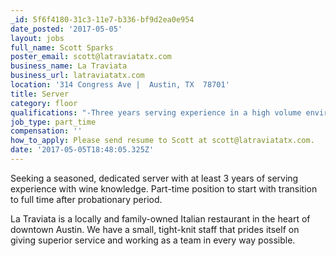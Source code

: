 ```yaml
---
_id: 5f6f4180-31c3-11e7-b336-bf9d2ea0e954
date_posted: '2017-05-05'
layout: jobs
full_name: Scott Sparks
poster_email: scott@latraviatatx.com
business_name: La Traviata
business_url: latraviatatx.com
location: '314 Congress Ave |  Austin, TX  78701'
title: Server
category: floor
qualifications: "-Three years serving experience in a high volume environment\r\n-Italian wine knowledge preferred (with training provided)"
job_type: part_time
compensation: ''
how_to_apply: Please send resume to Scott at scott@latraviatatx.com.
date: '2017-05-05T18:48:05.325Z'
---
```

Seeking a seasoned, dedicated server with at least 3 years of serving experience with wine knowledge. Part-time position to start with transition to full time after probationary period.

La Traviata is a locally and family-owned Italian restaurant in the heart of downtown Austin. We have a small, tight-knit staff that prides itself on giving superior service and working as a team in every way possible.
